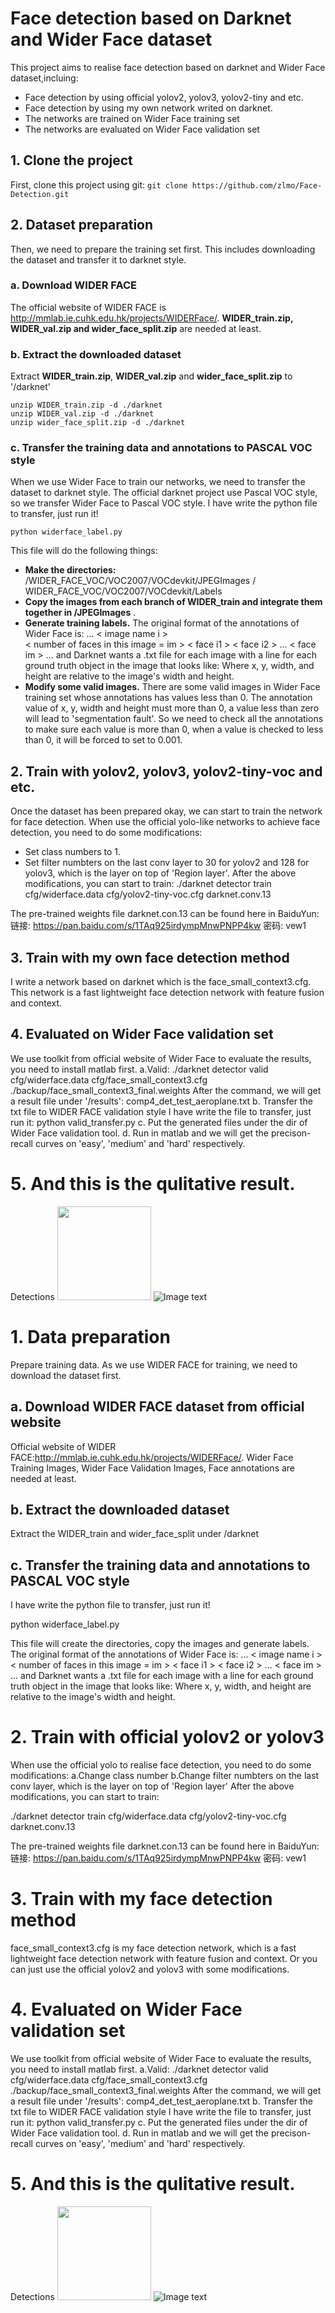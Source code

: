 
#  Face detection based on Darknet and Wider Face dataset
This project aims to realise face detection based on darknet and Wider Face dataset,incluing:
	

- Face detection by using official yolov2, yolov3, yolov2-tiny and etc.
- Face detection by using my own network writed on darknet.
- The networks are trained on Wider Face training set
- The networks are evaluated on Wider Face validation set
## 1. Clone the project
First, clone this project using git:
		`git clone https://github.com/zlmo/Face-Detection.git`

## 2. Dataset preparation
Then, we need to prepare the training set first. This includes downloading the dataset and transfer it to darknet style.
### a. Download WIDER FACE
The official website of WIDER FACE is 									http://mmlab.ie.cuhk.edu.hk/projects/WIDERFace/. 
**WIDER_train.zip, WIDER_val.zip and wider_face_split.zip** are needed at least.


### b. Extract the downloaded dataset
Extract **WIDER_train.zip**, **WIDER_val.zip** and **wider_face_split.zip** to '/darknet'

	unzip WIDER_train.zip -d ./darknet 
	unzip WIDER_val.zip -d ./darknet 
	unzip wider_face_split.zip -d ./darknet

### c. Transfer the training data and annotations to PASCAL VOC style
When we use Wider Face to train our networks, we need to transfer the dataset to darknet style. The official darknet project use Pascal VOC style, so we transfer Wider Face to Pascal VOC style.
I have write the python file to transfer, just run it!

`python widerface_label.py`

This file will do the following things:
 - **Make the directories:** /WIDER_FACE_VOC/VOC2007/VOCdevkit/JPEGImages
/ WIDER_FACE_VOC/VOC2007/VOCdevkit/Labels
 - **Copy the images from each branch of WIDER_train and integrate them together in /JPEGImages** .
 - **Generate training labels.** 
The original format of the annotations
of Wider Face is:
... 
              < image name i >  
              < number of faces in this image = im > 
              < face i1 > 
              < face i2 > 
              ... 
              < face im > 
              ... 
and Darknet wants a .txt file for each image with a line for each ground truth object in the image that looks like:
              <object-class> <x> <y> <width> <height>
Where x, y, width, and height are relative to the image's width and height. 
 - **Modify some valid images.**
 There are some valid images in Wider Face training set whose annotations has values less than 0. The annotation value of x, y, width and height must more than 0, a value less than zero will lead to 'segmentation fault'. So we need to check all the annotations to make sure each value is more than 0, when a value is checked to less than 0, it will be forced to set to 0.001.
  
## 2. Train with  yolov2, yolov3, yolov2-tiny-voc and etc.
Once the dataset has been prepared okay, we can start to train the network for face detection. 
When use the official yolo-like networks to achieve face detection, you need to do some modifications:
  
 - Set class numbers to 1.
  - Set filter numbters on the last conv layer to 30 for yolov2 and 128 for yolov3, which is the layer on top of 'Region layer'.
  After the above modifications, you can start to train:
     ./darknet detector train cfg/widerface.data cfg/yolov2-tiny-voc.cfg darknet.conv.13

  The pre-trained weights file darknet.con.13 can be found here in BaiduYun:
    链接: https://pan.baidu.com/s/1TAq925irdympMnwPNPP4kw 密码: vew1
  
  
## 3. Train with my own face detection method
  I write a network based on darknet which is the face_small_context3.cfg. This network is a fast lightweight face detection network with feature fusion and context.
  

## 4. Evaluated on Wider Face validation set
We use toolkit from official website of Wider Face to evaluate the results, you need to install matlab first.
a.Valid: ./darknet detector valid cfg/widerface.data cfg/face_small_context3.cfg ./backup/face_small_context3_final.weights
After the command, we will get a result file under '/results': comp4_det_test_aeroplane.txt
b. Transfer the txt file to WIDER FACE validation style
I have write the file to transfer, just run it:
  python valid_transfer.py
c. Put the generated files under the dir of Wider Face validation tool.
d. Run in matlab and we will get the precison-recall curves on 'easy', 'medium' and 'hard' respectively.

# 5. And this is the qulitative result.

  Detections
<img width="150" height="150" src="https://raw.github.com/zlmo/face_detection/master/data/001.png"/>
![Image text](https://raw.github.com/zlmo/face_detection/master/data/001.png)
# 1. Data preparation
Prepare training data. As we use WIDER FACE for training, we need to download the dataset first.
## a. Download WIDER FACE dataset from official website
Official website of WIDER FACE:http://mmlab.ie.cuhk.edu.hk/projects/WIDERFace/.
Wider Face Training Images, Wider Face Validation Images, Face annotations are needed at least.


## b. Extract the downloaded dataset
Extract the WIDER_train and wider_face_split under /darknet

## c. Transfer the training data and annotations to PASCAL VOC style
I have write the python file to transfer, just run it!

python widerface_label.py

This file will create the directories, copy the images and generate labels. The original format of the annotations
of Wider Face is:
              ... 
              < image name i > 
              < number of faces in this image = im > 
              < face i1 > 
              < face i2 > 
              ... 
              < face im > 
              ... 
and Darknet wants a .txt file for each image with a line for each ground truth object in the image that looks like:
              <object-class> <x> <y> <width> <height>
Where x, y, width, and height are relative to the image's width and height. 
  
# 2. Train with official yolov2 or yolov3
When use the official yolo to realise face detection, you need to do some modifications:
  a.Change class number
  b.Change filter numbters on the last conv layer, which is the layer on top of 'Region layer'
  After the above modifications, you can start to train:
  
  ./darknet detector train cfg/widerface.data cfg/yolov2-tiny-voc.cfg darknet.conv.13
  
  The pre-trained weights file darknet.con.13 can be found here in BaiduYun:
    链接: https://pan.baidu.com/s/1TAq925irdympMnwPNPP4kw 密码: vew1
  
  
# 3. Train with my face detection method
  face_small_context3.cfg is my face detection network, which is a fast lightweight face detection network with feature fusion and context.
  Or you can just use the official yolov2 and yolov3 with some modifications. 

# 4. Evaluated on Wider Face validation set
We use toolkit from official website of Wider Face to evaluate the results, you need to install matlab first.
a.Valid: ./darknet detector valid cfg/widerface.data cfg/face_small_context3.cfg ./backup/face_small_context3_final.weights
After the command, we will get a result file under '/results': comp4_det_test_aeroplane.txt
b. Transfer the txt file to WIDER FACE validation style
I have write the file to transfer, just run it:
  python valid_transfer.py
c. Put the generated files under the dir of Wider Face validation tool.
d. Run in matlab and we will get the precison-recall curves on 'easy', 'medium' and 'hard' respectively.

# 5. And this is the qulitative result.

  Detections
<img width="150" height="150" src="https://raw.github.com/zlmo/face_detection/master/data/001.png"/>
![Image text](https://raw.github.com/zlmo/face_detection/master/data/001.png)
